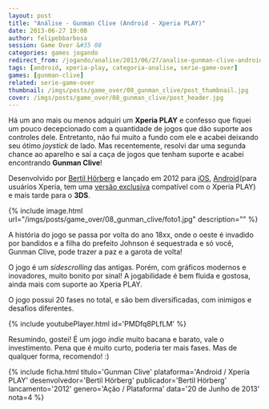 ```yaml
---
layout: post
title: "Análise - Gunman Clive (Android - Xperia PLAY)"
date: 2013-06-27 19:00
author: felipebbarbosa
session: Game Over &#35 08
categories: games jogando
redirect_from: /jogando/analise/2013/06/27/analise-gunman-clive-android-xperia-play.html
tags: [android, xperia-play, categoria-analise, serie-game-over]
games: [gunman-clive]
related: serie-game-over
thumbnail: /imgs/posts/game_over/08_gunman_clive/post_thumbnail.jpg
cover: /imgs/posts/game_over/08_gunman_clive/post_header.jpg
---
```


Há um ano mais ou menos adquiri um **Xperia PLAY** e confesso que fiquei um pouco decepcionado com a quantidade de jogos que dão suporte aos controles dele. Entretanto, não fui muito a fundo com ele e acabei deixando seu ótimo _joystick_ de lado. Mas recentemente, resolvi dar uma segunda chance ao aparelho e saí a caça de jogos que tenham suporte e acabei encontrando **Gunman Clive**!

<!--more-->

Desenvolvido por [Bertil Hörberg](http://twitter.com/BertilHrberg) e lançado em 2012 para [iOS](https://itunes.apple.com/br/app/gunman-clive/id507264677?mt=8), [Android](https://play.google.com/store/apps/details?id=beril.mootor.gmc)(para usuários Xperia, tem uma [versão exclusiva](https://play.google.com/store/apps/details?id=beril.mootor.gmcsomc&feature=more_from_developer#?t=W251bGwsMSwxLDEwMiwiYmVyaWwubW9vdG9yLmdtY3NvbWMiXQ..) compatível com o Xperia PLAY) e mais tarde para o **3DS**.

{% include image.html url="/imgs/posts/game_over/08_gunman_clive/foto1.jpg" description="" %}

A história do jogo se passa por volta do ano 18xx, onde o oeste é invadido por bandidos e a filha do prefeito Johnson é sequestrada e só você, Gunman Clive, pode trazer a paz e a garota de volta!

O jogo é um _sidescrolling_ das antigas. Porém, com gráficos modernos e inovadores, muito bonito por sinal! A jogabilidade é bem fluida e gostosa, ainda mais com suporte ao Xperia PLAY.

O jogo possui 20 fases no total, e são bem diversificadas, com inimigos e desafios diferentes.

{% include youtubePlayer.html id='PMDfq8PLfLM' %}

Resumindo, gostei! É um jogo _indie_ muito bacana e barato, vale o investimento. Pena que é muito curto, poderia ter mais fases. Mas de qualquer forma, recomendo! :)

{% include ficha.html
  titulo='Gunman Clive'
  plataforma='Android / Xperia PLAY'
  desenvolvedor='Bertil Hörberg'
  publicador='Bertil Hörberg'
  lancamento='2012'
  genero='Ação / Plataforma'
  data='20 de Junho de 2013'
  nota=4 %}
